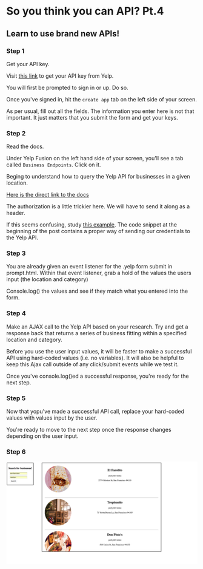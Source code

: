 # So you think you can API? Pt.4

## Learn to use brand new APIs!

### Step 1
Get your API key.

Visit [this link](https://www.yelp.com/login?return_url=%2Fdevelopers%2Fv3%2Fmanage_app) to get your API key from Yelp.

You will first be prompted to sign in or up. Do so.

Once you've signed in, hit the `create app` tab on the left side of your screen.

As per usual, fill out all the fields. The information you enter here is not that important. It just matters that you submit the form and get your keys.

### Step 2
Read the docs.

Under Yelp Fusion on the left hand side of your screen, you'll see a tab called `Business Endpoints`. Click on it.

Beging to understand how to query the Yelp API for businesses in a given location. 

[Here is the direct link to the docs](https://www.yelp.com/developers/documentation/v3/get_started)

The authorization is a little trickier here. We will have to send it along as a header.

If this seems confusing, study [this example](https://github.com/Yelp/yelp-fusion/issues/221). The code snippet at the beginning of the post contains a proper way of sending our credentials to the Yelp API.

### Step 3
You are already given an event listener for the .yelp form submit in prompt.html. Within that event listener, grab a hold of the values the users input (the location and category)

Console.log() the values and see if they match what you entered into the form.

### Step 4
Make an AJAX call to the Yelp API based on your research. Try and get a response back that returns a series of business fitting within a specified location and category.

Before you use the user input values, it will be faster to make a successful API using hard-coded values (i.e. no variables). It will also be helpful to keep this Ajax call outside of any click/submit events while we test it.

Once you've console.log()ed a successful response, you're ready for the next step.


### Step 5 
Now that yopu've made a successful API call, replace your hard-coded values with values input by the user. 

You're ready to move to the next step once the response changes depending on the user input.


### Step 6


<img src="final.png">